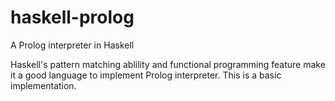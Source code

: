 # haskell-prolog
A Prolog interpreter in Haskell

Haskell's pattern matching ablility and functional programming feature make it a good language to implement Prolog interpreter.
This is a basic implementation.
